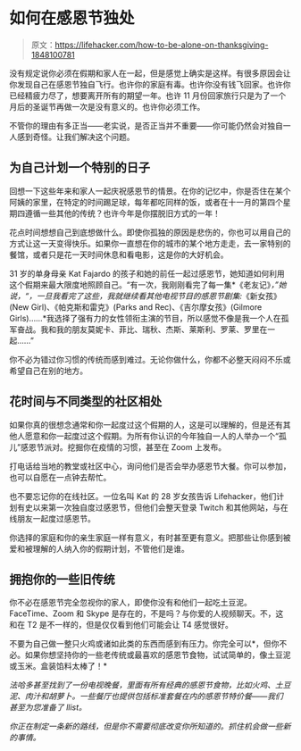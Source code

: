 # 如何在感恩节独处

> 原文：<https://lifehacker.com/how-to-be-alone-on-thanksgiving-1848100781>

没有规定说你必须在假期和家人在一起，但是感觉上确实是这样。有很多原因会让你发现自己在感恩节独自飞行。也许你的家庭有毒。也许你没有钱飞回家。也许你已经精疲力尽了，想要离开所有的期望一年。也许 11 月份回家旅行只是为了一个月后的圣诞节再做一次是没有意义的。也许你必须工作。



不管你的理由有多正当——老实说，是否正当并不重要——你可能仍然会对独自一人感到奇怪。让我们解决这个问题。

## **为自己计划一个特别的日子**

回想一下这些年来和家人一起庆祝感恩节的情景。在你的记忆中，你是否住在某个阿姨的家里，在特定的时间踢足球，每年都吃同样的饭，或者在十一月的第四个星期四遵循一些其他的传统？也许今年是你摆脱旧方式的一年！

花点时间想想自己到底想做什么。即使你孤独的原因是悲伤的，你也可以用自己的方式让这一天变得快乐。如果你一直想在你的城市的某个地方走走，去一家特别的餐馆，或者只是花一天时间休息和看电影，这是你的大好机会。

31 岁的单身母亲 Kat Fajardo 的孩子和她的前任一起过感恩节，她知道如何利用这个假期来最大限度地照顾自己。“有一次，我刚刚看完了每一集*《老友记》*，”她说，“，一旦我看完了这些，我就继续看其他电视节目的感恩节剧集:*《新女孩》(New Girl)、《帕克斯和雷克》(Parks and Rec)、《吉尔摩女孩》(Gilmore Girls)……*我选择了强有力的女性领衔主演的节目，所以感觉不像是我一个人在孤军奋战。我和我的朋友莫妮卡、菲比、瑞秋、杰斯、莱斯利、罗莱、罗里在一起……”

你不必为错过你习惯的传统而感到难过。无论你做什么，你都不必整天闷闷不乐或希望自己在别的地方。

## **花时间与不同类型的社区相处**

如果你真的很想念通常和你一起度过这个假期的人，这是可以理解的，但是还有其他人愿意和你一起度过这个假期。为所有你认识的今年独自一人的人举办一个“孤儿”感恩节派对。挖掘你在疫情的习惯，甚至在 Zoom 上发布。

打电话给当地的教堂或社区中心，询问他们是否会举办感恩节大餐。你可以参加，也可以自愿在一点钟去帮忙。

也不要忘记你的在线社区。一位名叫 Kat 的 28 岁女孩告诉 Lifehacker，他们计划有史以来第一次独自度过感恩节，但他们会整天登录 Twitch 和其他网站，与在线朋友一起度过感恩节。

你选择的家庭和你的亲生家庭一样有意义，有时甚至更有意义。把那些让你感到被爱和被理解的人纳入你的假期计划，不管他们是谁。

## 拥抱你的一些旧传统

你不必在感恩节完全忽视你的家人，即使你没有和他们一起吃土豆泥。FaceTime、Zoom 和 Skype 是存在的，不是吗？与你爱的人视频聊天。不，这和在 T2 是不一样的，但是仅仅看到他们可能会让 T4 感觉很好。

不要为自己做一整只火鸡或诸如此类的东西而感到有压力。你完全可以*，但你不必。如果你想坚持你的一些老传统或最喜欢的感恩节食物，试试简单的，像土豆泥或玉米。盒装馅料太棒了！*

*法哈多甚至找到了一份电视晚餐，里面有所有经典的感恩节食物，比如火鸡、土豆泥、肉汁和胡萝卜。一些餐厅也提供包括标准套餐在内的感恩节特价餐——我们甚至为您准备了 llist。*

*你正在制定一条新的路线，但是你不需要彻底改变你所知道的。抓住机会做一些新的事情。*